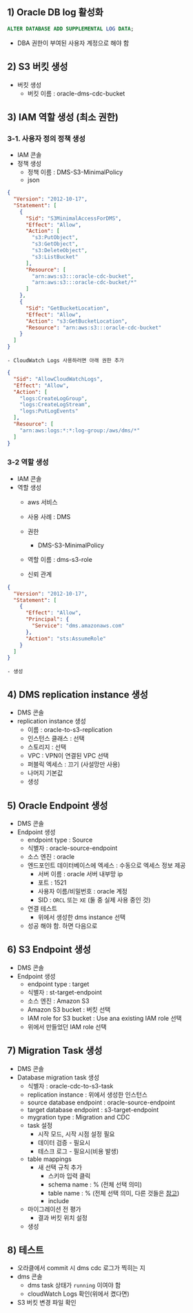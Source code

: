 
## 1) Oracle DB log 활성화

```sql
ALTER DATABASE ADD SUPPLEMENTAL LOG DATA;
```
- DBA 권한이 부여된 사용자 계정으로 해야 함

## 2) S3 버킷 생성

- 버킷 생성
	- 버킷 이름 : oracle-dms-cdc-bucket

## 3) IAM 역할 생성 (최소 권한)

### 3-1. 사용자 정의 정책 생성

- IAM 콘솔
- 정책 생성
	- 정책 이름 : DMS-S3-MinimalPolicy
	- json
```json
{
  "Version": "2012-10-17",
  "Statement": [
    {
      "Sid": "S3MinimalAccessForDMS",
      "Effect": "Allow",
      "Action": [
        "s3:PutObject",
        "s3:GetObject",
        "s3:DeleteObject",
        "s3:ListBucket"
      ],
      "Resource": [
        "arn:aws:s3:::oracle-cdc-bucket",
        "arn:aws:s3:::oracle-cdc-bucket/*"
      ]
    },
    {
      "Sid": "GetBucketLocation",
      "Effect": "Allow",
      "Action": "s3:GetBucketLocation",
      "Resource": "arn:aws:s3:::oracle-cdc-bucket"
    }
  ]
}
```
	- CloudWatch Logs 사용하러면 아래 권한 추가
```json
{
  "Sid": "AllowCloudWatchLogs",
  "Effect": "Allow",
  "Action": [
    "logs:CreateLogGroup",
    "logs:CreateLogStream",
    "logs:PutLogEvents"
  ],
  "Resource": [
    "arn:aws:logs:*:*:log-group:/aws/dms/*"
  ]
}
```

### 3-2 역할 생성
- IAM 콘솔
- 역할 생성
	- aws 서비스
	- 사용 사례 : DMS

	- 권한
		- DMS-S3-MinimalPolicy

	- 역할 이름 : dms-s3-role
	- 신뢰 관계
```json
{
  "Version": "2012-10-17",
  "Statement": [
    {
      "Effect": "Allow",
      "Principal": {
        "Service": "dms.amazonaws.com"
      },
      "Action": "sts:AssumeRole"
    }
  ]
}
```
	- 생성


## 4) DMS replication instance 생성
- DMS 콘솔
- replication instance 생성
	- 이름 : oracle-to-s3-replication
	- 인스턴스 클래스 : 선택
	- 스토리지 : 선택
	- VPC : VPN이 연결된 VPC 선택
	- 퍼블릭 엑세스 : 끄기 (사설망만 사용)
	- 나머지 기본값
	- 생성


## 5) Oracle Endpoint 생성
- DMS 콘솔
- Endpoint 생성
	- endpoint type : Source
	- 식별자 : oracle-source-endpoint
	- 소스 엔진 : oracle
	- 엔드포인트 데이터베이스에 엑세스 : 수동으로 엑세스 정보 제공
		- 서버 이름 : oracle 서버 내부망 ip
		- 포트 : 1521
		- 사용자 이름/비밀번호 : oracle 계정
		- SID : `ORCL` 또는 `XE` (둘 중 실제 사용 중인 것)
	- 연결 테스트
		- 위에서 생성한 dms instance 선택
	- 성공 해야 함. 하면 다음으로


## 6) S3 Endpoint 생성
- DMS 콘솔
- Endpoint 생성
	- endpoint type : target
	- 식별자 : st-target-endpoint
	- 소스 엔진 : Amazon S3
	- Amazon S3 bucket : 버킷 선택
	- IAM role for S3 bucket : Use ana existing IAM role 선택
	- 위에서 만들었던 IAM role 선택

## 7) Migration Task 생성
- DMS 콘솔
- Database migration task 생성
	- 식별자 : oracle-cdc-to-s3-task
	- replication instance : 위에서 생성한 인스턴스
	- source database endpoint : oracle-source-endpoint
	- target database endpoint : s3-target-endpoint
	- mygration type : Migration and CDC
	- task 설정
		- 시작 모드, 시작 시점 설정 필요
		- 데이터 검증 - 필요시
		- 테스크 로그 - 필요시(비용 발생)
	- table mappings
		- 새 선택 규칙 추가
			- 스키마 입력 클릭
			- schema name : % (전체 선택 의미)
			- table name : % (전체 선택 의미, 다른 것들은 [참고](https://docs.aws.amazon.com/ko_kr/dms/latest/userguide/CHAP_Tasks.CustomizingTasks.TableMapping.SelectionTransformation.Wildcards.html))
			- include
	- 마이그레이션 전 평가
		- 결과 버킷 위치 설정
	- 생성
## 8) 테스트

- 오라클에서 commit 시 dms cdc 로그가 찍히는 지 
- dms 콘솔
	- dms task 상태가 `running` 이여야 함
	- cloudWatch Logs 확인(위에서 켰다면)
- S3 버킷 변경 파일 확인


